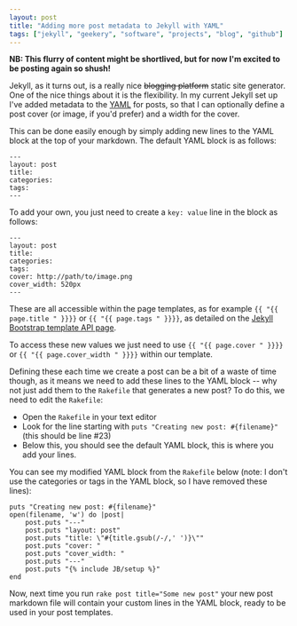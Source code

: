 ```yaml
---
layout: post
title: "Adding more post metadata to Jekyll with YAML"
tags: ["jekyll", "geekery", "software", "projects", "blog", "github"]
---
```

<strong>NB: This flurry of content might be shortlived, but for now I'm excited to be posting again so shush!</strong>

Jekyll, as it turns out, is a really nice <s>blogging platform</s> static site generator. One of the nice things about it is the flexibility. In my current Jekyll set up I've added metadata to the [YAML](http://www.yaml.org/) for posts, so that I can optionally define a post cover (or image, if you'd prefer) and a width for the cover.

This can be done easily enough by simply adding new lines to the YAML block at the top of your markdown. The default YAML block is as follows:

<pre><code data-language="generic">---
layout: post
title: 
categories: 
tags: 
---</code></pre>

To add your own, you just need to create a <code>key: value</code> line in the block as follows:

<pre><code data-language="generic">---
layout: post
title: 
categories: 
tags: 
cover: http://path/to/image.png
cover_width: 520px
---</code></pre>

These are all accessible within the page templates, as for example `{{ "{{ page.title " }}}}` or `{{ "{{ page.tags " }}}}`, as detailed on the [Jekyll Bootstrap template API page](http://jekyllbootstrap.com/api/template-data-api.html).

To access these new values we just need to use `{{ "{{ page.cover " }}}}` or `{{ "{{ page.cover_width " }}}}` within our template.

Defining these each time we create a post can be a bit of a waste of time though, as it means we need to add these lines to the YAML block -- why not just add them to the `Rakefile` that generates a new post? To do this, we need to edit the `Rakefile`:

- Open the `Rakefile` in your text editor
- Look for the line starting with `puts "Creating new post: #{filename}"` (this should be line \#23)
- Below this, you should see the default YAML block, this is where you add your lines.

You can see my modified YAML block from  the `Rakefile` below (note: I don't use the categories or tags in the YAML block, so I have removed these lines):

<pre><code data-language="generic">puts "Creating new post: #&#123;filename}"
open(filename, 'w') do |post|
    post.puts "---"
    post.puts "layout: post"
    post.puts "title: \"#{title.gsub(/-/,' ')}\""
    post.puts "cover: "
    post.puts "cover_width: "
    post.puts "---"
    post.puts "&#123;% include JB/setup %}"
end</code></pre>

Now, next time you run `rake post title="Some new post"` your new post markdown file will contain your custom lines in the YAML block, ready to be used in your post templates.
